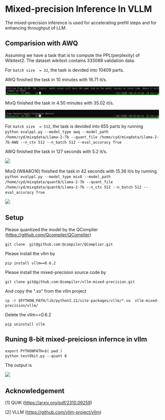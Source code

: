 # Mixed-precision Inference In VLLM

The mixed-precision inference is used for accelerating prefill steps and for enhancing throughput of LLM.


## Comparision with AWQ

Assuming we have a task that is to compute the PPL(perplexity) of Wikitext2. 
The dataset wikitext contains 333088 validation data.

For ```batch size  = 32```, the task is devided into 10409 parts.

AWQ finished the task in 10 minutes with  16.71 it/s.

<img src="figures/awq32.gif">

MixQ   finished the task in 4.50 minutes with 35.02 it/s.

<img src="figures/mixq32.gif">

For ```batch size  = 512```, the task is devided into 655 parts by running 
```  python evalppl.py --model_type awq --model_path /home/cyd/mixqdata/Llama-2-7b --quant_file /home/cyd/mixqdata/Llama-2-7b-AWQ --n_ctx 512 --n_batch 512 --eval_accuracy True```

AWQ finished the task in 127 seconds with  5.2 it/s.

<img src="figures/awq512.gif">

MixQ (W8A8O16) finished the task in 42 seconds with 15.36 it/s by running 
``` python evalppl.py --model_type mix8 --model_path /home/cyd/mixqdata/quant8/Llama-2-7b --quant_file /home/cyd/mixqdata/quant8/Llama-2-7b --n_ctx 512 --n_batch 512 --eval_accuracy True```

<img src="figures/mixq512.gif">


## Setup
Please quantized the model by the QComplier (https://github.com/Qcompiler/QComplier)

```
git clone  git@github.com:Qcompiler/QComplier.git

```




Please install the vllm by
```
pip install vllm==0.6.2
```


Please install the mixed-precision source code by
```
git clone git@github.com:Qcompiler/vllm-mixed-precision.git
```

And copy the ".so" from the vllm project

```
cp -r $PYTHON_PATH/lib/python3.11/site-packages/vllm/*.so  vllm-mixed-precision/vllm/
```

Delete the vllm==0.6.2
```
pip uninstall vllm
```



## Runing 8-bit mixed-preiciosn infernce in vllm

```
export PYTHONPATH=$( pwd )
python test8bit.py --quant 8
```

The output is 

<img src="figures/output.png">

<!-- ## Runing 4-bit mixed-preiciosn infernce in vllm

We support for 4-bit mixed-precision quantizion  -->

## Acknowledgement

[1] QUIK (https://arxiv.org/pdf/2310.09259)

[2] VLLM (https://github.com/vllm-project/vllm)